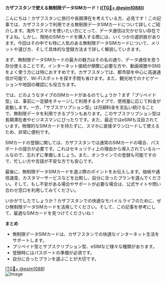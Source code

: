 **カザフスタンで使える無制限データSIMカード！([[TG💪+ @esim1088](https://t.me/s/esim1088)])**

こんにちは！カザフスタンに旅行や長期滞在を考えている方、必見です！この記事では、カザフスタンで利用できる無制限データSIMカードについて詳しくご紹介します。海外でスマホを使いたい方にとって、データ通信は欠かせない存在ですよね。しかし、現地のSIMカードを購入する際には、いくつかの選択肢があります。今回はその中でも特に人気のある無制限データSIMカードについて、メリットや選び方、そして具体的な登録方法まで詳しく解説していきます。

まず、無制限データSIMカードの最大の魅力はその名の通り、データ通信を思う存分使えることです。インターネット接続が頻繁に必要な方や、動画視聴やSNSをよく使う方には特におすすめです。カザフスタンでは、都市部を中心に高速通信が可能で、Wi-Fiスポットを探す手間も省けます。また、観光地でのナビゲーションや地図の確認にも役立ちます。

では、どのようなタイプのSIMカードがあるのでしょうか？まず「プリペイド型」は、事前に一定額をチャージして利用するタイプで、使用量に応じて料金が変動します。一方、「サブスクリプション型」は月額料金を支払い続けることで、無制限データを利用できるプランもあります。このサブスクリプション型は長期滞在者やビジネスマンにぴったりです。また、最近ではeSIMも注目されています。物理的なSIMカードを持たずに、スマホに直接ダウンロードして使えるため、非常に便利です。

SIMカードの登録に関しては、カザフスタンでは通常のSIMカードの場合、パスポートの提示が必要です。これはセキュリティ上の理由から導入されているルールなので、忘れずに準備しましょう。また、オンラインでの登録も可能ですので、忙しい方や言語が不安な方でも安心です。

最後に、無制限データSIMカードを選ぶ際のポイントをお伝えします。価格や通信速度、カスタマーサービスなどを比較し、自分に合ったプランを選んでください。そして、もし不安がある場合やサポートが必要な場合は、公式サイトや問い合わせ窓口を利用してみてください。

いかがでしたでしょうか？カザフスタンでの快適なモバイルライフのために、ぜひ無制限データSIMカードを活用してください。そして、この記事を参考にして、最適なSIMカードを見つけてくださいね！

**まとめ**
- 無制限データSIMカードは、カザフスタンでの快適なインターネット生活をサポートします。
- プリペイド型とサブスクリプション型、eSIMなど様々な種類があります。
- 登録時にはパスポートの準備が必須です。
- 自分に合ったプランを選ぶことが大切です。

[[TG💪+ @esim1088](https://t.me/s/esim1088)]  
![Image](https://i.postimg.cc/Y0z9fWf4/image.png)